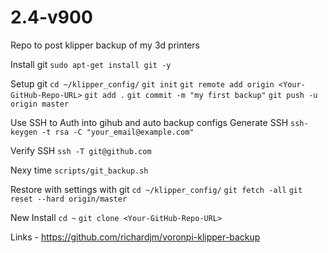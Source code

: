 # 2.4-v900
Repo to post klipper backup of my 3d printers


Install git
`sudo apt-get install git -y`

Setup git
`cd ~/klipper_config/`
`git init`
`git remote add origin <Your-GitHub-Repo-URL>`
`git add .`
`git commit -m "my first backup"`
`git push -u origin master`

Use SSH to Auth into gihub and auto backup configs 
Generate SSH
`ssh-keygen -t rsa -C "your_email@example.com"`

Verify SSH
`ssh -T git@github.com`

Nexy time
`scripts/git_backup.sh`

Restore with settings with git
`cd ~/klipper_config/`
`git fetch -all`
`git reset --hard origin/master`

New Install
`cd ~`
`git clone <Your-GitHub-Repo-URL>`


Links - 
https://github.com/richardjm/voronpi-klipper-backup
